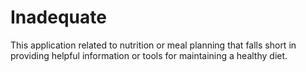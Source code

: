# Inadequate
This application related to nutrition or meal planning that falls short in providing helpful information or tools for maintaining a healthy diet.
